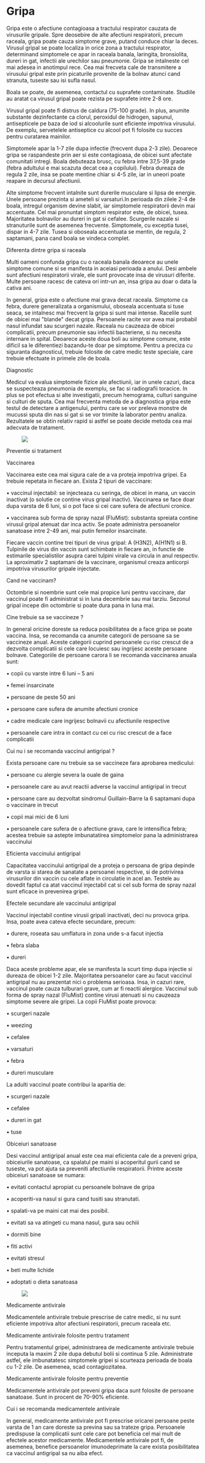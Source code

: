 
#  Gripa
Gripa este o afectiune contagioasa a tractului respirator cauzata de virusurile gripale. Spre deosebire de alte afectiuni respiratorii, precum raceala, gripa poate cauza simptome grave, putand conduce chiar la deces. Virusul gripal se poate localiza in orice zona a tractului respirator, determinand simptomele ce apar in raceala banala, laringita, bronsiolita, dureri in gat, infectii ale urechilor sau pneumonie. Gripa se intalneste cel mai adesea in anotimpul rece. Cea mai frecveta cale de transmitere a virusului gripal este prin picaturile provenite de la bolnav atunci cand stranuta, tuseste sau isi sufla nasul.

Boala se poate, de asemenea, contactul cu suprafete contaminate. Studiile au aratat ca virusul gripal poate rezista pe suprafete intre 2-8 ore.

Virusul gripal poate fi distrus de caldura (75-100 grade). In plus, anumite substante dezinfectante ca clorul, peroxidul de hidrogen, sapunul, antisepticele pe baza de iod si alcoolurile sunt eficiente impotriva virusului. De exemplu, servetelele antiseptice cu alcool pot fi folosite cu succes pentru curatarea mainilor.

Simptomele apar la 1-7 zile dupa infectie (frecvent dupa 2-3 zile). Deoarece gripa se raspandeste prin aer si este contagioasa, de obicei sunt afectate comunitati intregi. Boala debuteaza brusc, cu febra intre 37,5-39 grade (febra adultului e mai scazuta decat cea a copilului). Febra dureaza de regula 2 zile, insa se poate mentine chiar si 4-5 zile, iar in uneori poate reapare in decursul afectiunii.

Alte simptome frecvent intalnite sunt durerile musculare si lipsa de energie. Unele persoane prezinta si  ameteli si varsaturi.In perioada din zilele 2-4 de boala, intregul organism devine slabit, iar simptomele respiratorii devin mai accentuate. Cel mai pronuntat simptom respirator este, de obicei, tusea. Majoritatea bolnavilor au dureri in gat si cefalee. Scurgerile nazale si stranuturile sunt de asemenea frecvente. Simptomele, cu exceptia tusei, dispar in 4-7 zile. Tusea si oboseala accentuata se mentin, de regula, 2 saptamani, pana cand boala se vindeca complet.

Diferenta dintre gripa si raceala

Multi oameni confunda gripa cu o raceala banala deoarece au unele simptome comune si se manifesta in aceiasi perioada a anului. Desi ambele sunt afectiuni respiratorii virale, ele sunt provocate insa de virusuri diferite. Multe persoane racesc de cateva ori intr-un an, insa gripa au doar o data la cativa ani.

In general, gripa este o afectiune mai grava decat raceala. Simptome ca febra, durere generalizata a organismului, oboseala accentuata si tuse seaca, se intalnesc mai frecvent la gripa si sunt mai intense. Racelile sunt de obicei mai "blande" decat gripa. Persoanele racite vor avea mai probabil nasul infundat sau scurgeri nazale. Raceala nu cauzeaza de obicei complicatii, precum pneumonie sau infectii bacteriene, si nu necesita internare in spital. Deoarece aceste doua boli au simptome comune, este dificil sa le diferentiezi bazandu-te doar pe simptome. Pentru a preciza cu siguranta diagnosticul, trebuie folosite de catre medic teste speciale, care trebuie efectuate in primele zile de boala.

Diagnostic

Medicul va evalua simptomele fizice ale afectiunii, iar in unele cazuri, daca se suspecteaza pneumonia de exemplu, se fac si radiografii toracice. In plus se pot efectua si alte investigatii, precum hemograma, culturi sanguine si culturi de sputa. Cea mai frecventa metoda de a diagnostica gripa este testul de detectare a antigenului, pentru care se vor preleva monstre de mucussi sputa din nas si gat si se vor trimite la laborator pentru analiza. Rezultatele se obtin relativ rapid si astfel se poate decide metoda cea mai adecvata de tratament.
<figure class="left"><img src='http://furia.ro/wp-content/uploads/2016/03/vitamina-c.jpg' /></figure>


 Preventie si tratament

Vaccinarea

Vaccinarea este cea mai sigura cale de a va proteja impotriva gripei. Ea trebuie repetata in fiecare an. Exista 2 tipuri de vaccinare:

•  vaccinul injectabil: se injecteaza cu seringa, de obicei in mana, un vaccin inactivat (o solutie ce contine virus gripal inactiv). Vaccinarea se face doar dupa varsta de 6 luni, si o pot face si cei care sufera de afectiuni cronice.

•  vaccinarea sub forma de spray nazal (FluMist): substanta spreiata contine virusul gripal atenuat dar inca activ. Se poate administra persoanelor sanatoase intre 2-49 ani, mai putin femeilor insarcinate.

Fiecare vaccin contine trei tipuri de virus gripal: A (H3N2), A(H1N1) si B. Tulpinile de virus din vaccin sunt schimbate in fiecare an, in functie de estimarile specialistilor asupra carei tulpini virale va circula in anul respectiv. La aproximativ 2 saptamani de la vaccinare, organismul creaza anticorpi impotriva virusurilor gripale injectate.

Cand ne vaccinam?

Octombrie si noembrie sunt cele mai propice luni pentru vaccinare, dar vaccinul poate fi administrat si in luna decembrie sau mai tarziu. Sezonul gripal incepe din octombrie si poate dura pana in luna mai.

Cine trebuie sa se vaccineze ?

In general oricine doreste sa reduca posibilitatea de a face gripa se poate vaccina. Insa, se recomanda ca anumite categorii de persoane sa se vaccineze anual. Aceste categorii cuprind persoanele cu risc crescut de a dezvolta complicatii si cele care locuiesc sau ingrijesc aceste persoane bolnave. Categoriile de persoane carora li se recomanda vaccinarea anuala sunt:

•  copii cu varste intre 6 luni – 5 ani

•  femei insarcinate

•  persoane de peste 50 ani

•  persoane care sufera de anumite afectiuni cronice

•  cadre medicale care ingrijesc bolnavii cu afectiunile respective

•  persoanele care intra in contact cu cei cu risc crescut de a face complicatii

Cui nu i se recomanda vaccinul antigripal ?

Exista persoane care nu trebuie sa se vaccineze fara aprobarea medicului:

•  persoane cu alergie severa la ouale de gaina

•  persoanele care au avut reactii adverse la vaccinul antigripal in trecut

•  persoane care au dezvoltat sindromul Guillain-Barre la 6 saptamani dupa o vaccinare in trecut

•  copii mai mici de 6 luni

•  persoanele care sufera de o afectiune grava, care le intensifica febra; acestea trebuie sa astepte imbunatatirea simptomelor pana la administrarea vaccinului

Eficienta vaccinului antigripal

Capacitatea vaccinului antigripal de a proteja o persoana de gripa depinde de varsta si starea de sanatate a persoanei respective, si de potrivirea virusurilor din vaccin cu cele aflate in circulatie in acel an. Testele au dovedit faptul ca atat vaccinul injectabil cat si cel sub forma de spray nazal sunt eficace in prevenirea gripei.

Efectele secundare ale vaccinului antigripal

Vaccinul injectabil contine virusii gripali inactivati, deci nu provoca gripa. Insa, poate avea cateva efecte secundare, precum:

•  durere, roseata sau umflatura in zona unde s-a facut injectia

•  febra slaba

•  dureri

Daca aceste probleme apar, ele se manifesta la scurt timp dupa injectie si dureaza de obicei 1-2 zile. Majoritatea persoanelor care au facut vaccinul antigripal nu au prezentat nici o problema serioasa. Insa, in cazuri rare, vaccinul poate cauza tulburari grave, cum ar fi reactii alergice. Vaccinul sub forma de spray nazal (FluMist) contine virusi atenuati si nu cauzeaza simptome severe ale gripei. La copii FluMist poate provoca:

•  scurgeri nazale

•  weezing

•  cefalee

•  varsaturi

•  febra

•  dureri musculare

La adulti vaccinul poate contribui la aparitia de:

•  scurgeri nazale

•  cefalee

•  dureri in gat

•  tuse

Obiceiuri sanatoase

Desi vaccinul antigripal anual este cea mai eficienta cale de a preveni gripa, obiceiurile sanatoase, ca spalatul pe maini si acoperitul gurii cand se tuseste, va pot ajuta sa preveniti afectiunile respiratorii. Printre aceste obiceiuri sanatoase se numara:

•  evitati contactul apropiat cu persoanele bolnave de gripa

•  acoperiti-va nasul si gura cand tusiti sau stranutati.

•  spalati-va pe maini cat mai des posibil.

•  evitati sa va atingeti cu mana nasul, gura sau ochiii

•  dormiti bine

•  fiti activi

•  evitati stresul

•  beti multe lichide

•  adoptati o dieta sanatoasa
<figure class="left"><img src='http://bucurestifm.ro/wp-content/uploads/sites/2/2015/02/29285.jpg' /></figure>

Medicamente antivirale

Medicamentele antivirale trebuie prescrise de catre medic, si nu sunt eficiente impotriva altor afectiuni respiratorii, precum raceala etc.

Medicamente antivirale folosite pentru tratament

Pentru tratamentul gripei, administrarea de medicamente antivirale trebuie inceputa la maxim 2 zile dupa debutul bolii si continua 5 zile. Administrate astfel, ele imbunatatesc simptomele gripei si scurteaza perioada de boala cu 1-2 zile. De asemenea, scad contagiozitatea.

Medicamente antivirale folosite pentru preventie

Medicamentele antivirale pot preveni gripa daca sunt folosite de persoane sanatoase. Sunt in procent de 70-90% eficiente.

Cui i se recomanda medicamentele antivirale

In general, medicamente antivirale pot fi prescrise oricarei persoane peste varsta de 1 an care doreste sa previna sau sa trateze gripa. Persoanele predispuse la complicatii sunt cele care pot beneficia cel mai mult de efectele acestor medicamente. Medicamentele antivirale pot fi, de asemenea, benefice persoanelor imunodeprimate la care exista posibilitatea ca vaccinul antigripal sa nu aiba efect.
  
